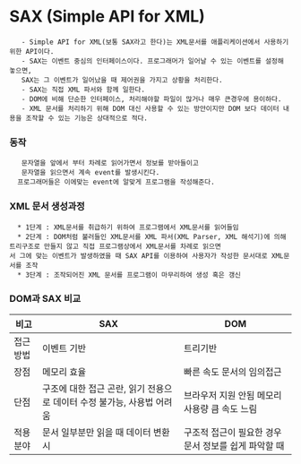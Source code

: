 # SAX (Simple API for XML)
       - Simple API for XML(보통 SAX라고 한다)는 XML문서를 애플리케이션에서 사용하기 위한 API이다.
       - SAX는 이벤트 중심의 인터페이스이다. 프로그래머가 일어날 수 있는 이벤트를 설정해 놓으면,
       SAX는 그 이벤트가 일어났을 때 제어권을 가지고 상황을 처리한다.
       - SAX는 직접 XML 파서와 함께 일한다.
       - DOM에 비해 단순한 인터페이스, 처리해야할 파일이 많거나 매우 큰경우에 용이하다.
       - XML 문서를 처리하기 위해 DOM 대신 사용할 수 있는 방안이지만 DOM 보다 데이터 내용을 조작할 수 있는 기능은 상대적으로 적다.
  
   ### 동작
       문자열을 앞에서 부터 차례로 읽어가면서 정보를 받아들이고
       문자열을 읽으면서 계속 event를 발생시킨다.
      프로그래머들은 이에맞는 event에 알맞게 프로그램을 작성해준다.
 
 
  ### XML 문서 생성과정
      * 1단계 : XML문서를 취급하기 위하여 프로그램에서 XML문서를 읽어들임
      * 2단계 : DOM처럼 불러들인 XML문서를 XML 파서(XML Parser, XML 해석기)에 의해 트리구조로 만들지 않고 직접 프로그램상에서 XML문서를 차례로 읽으면
    서 그에 맞는 이벤트가 발생하였을 때 SAX API를 이용하여 사용자가 작성한 문서대로 XML문서를 조작
      * 3단계 : 조작되어진 XML 문서를 프로그램이 마무리하여 생성 혹은 갱신
 
  ### DOM과 SAX 비교
 
  비고| SAX | DOM
  ----|-----|-----
  접근방법|이벤트 기반|트리기반
  장점|메모리 효율| 빠른 속도 문서의 임의접근
  단점| 구조에 대한 접근 곤란, 읽기 전용으로 데이터 수정 불가능, 사용법 어려움| 브라우저 지원 안됨 메모리 사용량 큼 속도 느림
  적용분야| 문서 일부분만 읽을 때 데이터 변환시|구조적 접근이 필요한 경우 문서 정보를 쉽게 파악할 때
